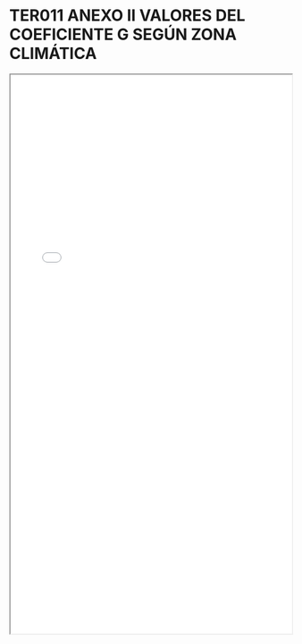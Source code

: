 # TER011 ANEXO II VALORES DEL COEFICIENTE G SEGÚN ZONA CLIMÁTICA

<iframe src="../TER011 ANEXO II VALORES DEL COEFICIENTE G SEGÚN ZONA CLIMÁTICA.pdf" width="100%" height="1000px"></iframe>
